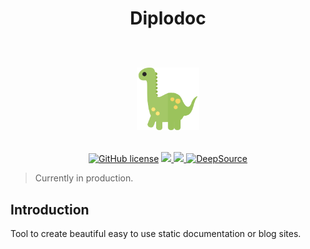 <h1 align="center">
Diplodoc
<br> <br>
<p>
<img src="./static/diplodocus.svg" width="100" >
</p>
</h1>
<p align="center">

</p>

<p align="center">
<a href="https://github.com/Souvikns/diplodocx/blob/main/LICENSE"><img alt="GitHub license" src="https://img.shields.io/github/license/Souvikns/diplodocx"></a>
<a href="https://github.com/Souvikns/diplodocx/pulls">
<img src="https://img.shields.io/badge/PRs-open-green">
</a>
<a href="https://codecov.io/gh/Souvikns/diplodoc">
  <img src="https://codecov.io/gh/Souvikns/diplodoc/branch/main/graph/badge.svg?token=P7QSEXABD3"/>
</a>
<a href="https://deepsource.io/gh/Souvikns/diplodoc/?ref=repository-badge" target="_blank"><img alt="DeepSource" title="DeepSource" src="https://deepsource.io/gh/Souvikns/diplodoc.svg/?label=active+issues&show_trend=true"/></a>
</p>

> Currently in production. 


## Introduction
Tool to create beautiful easy to use static documentation or blog sites. 

